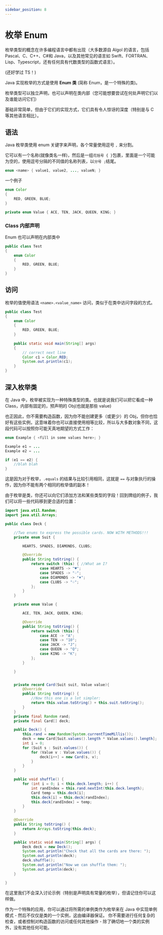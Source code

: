```yaml
---
sidebar_position: 8
---
```


# 枚举 Enum

枚举类型的概念在许多编程语言中都有出现（大多数源自 Algol 的语言，包括 Pascal、C、C++、C#和 Java，以及其他常见的语言如 Swift、FORTRAN、Lisp、Typescript，还有任何具有代数类型的函数式语言）。

(还好学过 TS！)

Java 实现枚举的方式是使用 **Enum 类** (简称 Enum，是一个特殊的类)。

枚举类型可以独立声明，也可以声明在类内部（您可能想要尝试在何处声明它们以及谁能访问它们）

基础非常简单，但由于它们的实现方式，它们具有令人惊讶的深度（特别是与 C 等其他语言相比）。

## 语法

Java 枚举类使用 enum 关键字来声明，各个常量使用逗号 `,` 来分割。

它可以有一个名称(就像类名一样)，然后是一组`花括号 { }`包裹，里面是一个可能为空的，使用逗号分隔的不同值的名称列表，以`分号 ;`结尾。

```Java
enum <name> { value1, value2, ..., valueN; }
```

一个例子

```Java
enum Color
{
    RED, GREEN, BLUE;
}

private enum Value { ACE, TEN, JACK, QUEEN, KING; }
```

### Class 内部声明

Enum 也可以声明在内部类中

```Java 
public class Test
{
    enum Color
    {
        RED, GREEN, BLUE;
    }
}
```

## 访问

枚举的值使用语法 `<name>.<value_name>` 访问，类似于在类中访问字段的方式。

```Java 
public class Test
{
    enum Color
    {
        RED, GREEN, BLUE;
    }
 
    public static void main(String[] args)
    {
        // correct next line
        Color c1 = Color.RED;
        System.out.println(c1);
    }
}
```

## 深入枚举类

在 Java 中，枚举被实现为一种特殊类型的类。也就是说我们可以把它看成一种 Class，内部有固定的，预声明的 Obj(也就是那些 value)

也正因此，你不需要构造函数，因为你不能创建更多（或更少）的 Obj，但你也恰好有这些实例，这意味着你也可以直接使用相等比较，所以与大多数对象不同，这段代码可以按照你可能天真地期望的方式工作：

```Java
enum Example { <fill in some values here>; }

Example e1 = ...
Example e2 = ...

if (e1 == e2) {
    //blah blah
}
```

这是因为对于枚举，`.equals` 的结果与比较引用相同，这就是 `==` 与对象执行的操作，因为你不能有两个相同的枚举值的副本！

由于枚举是类，你还可以向它们添加方法和某些类型的字段！回到牌组的例子，我们可以将一些代码移到更合适的位置：

```Java
import java.util.Random;
import java.util.Arrays;

public class Deck {

    //Two enums to express the possible cards. NOW WITH METHODS!!!
    private enum Suit {

        HEARTS, SPADES, DIAMONDS, CLUBS;

        @Override
        public String toString() {
            return switch (this) { //What am I?
                case HEARTS -> "♥";
                case SPADES -> "♤";
                case DIAMONDS -> "♦";
                case CLUBS -> "♧";
            };
        }
    }

    private enum Value {

        ACE, TEN, JACK, QUEEN, KING;

        @Override
        public String toString() {
            return switch (this) {
                case ACE -> "A";
                case TEN -> "10";
                case JACK -> "J";
                case QUEEN -> "Q";
                case KING -> "K";
            };
        }

    }


    private record Card(Suit suit, Value value){
        @Override
        public String toString() {
            //Now this one is a lot simpler:
            return this.value.toString() + this.suit.toString();
        }
    }
    private final Random rand;
    private final Card[] deck;

    public Deck() {
        this.rand = new Random(System.currentTimeMillis());
        deck = new Card[Suit.values().length * Value.values().length];
        int i = 0;
        for (Suit s : Suit.values()) {
            for (Value v : Value.values()) {
                deck[i++] = new Card(s, v);
            }
        }
    }

    public void shuffle() {
        for (int i = 0; i < this.deck.length; i++) {
            int randIndex = this.rand.nextInt(this.deck.length);
            Card temp = this.deck[i];
            this.deck[i] = this.deck[randIndex];
            this.deck[randIndex] = temp;
        }
    }

    @Override
    public String toString() {
        return Arrays.toString(this.deck);
    }

    public static void main(String[] args) {
        Deck deck = new Deck();
        System.out.println("Check that all the cards are there: ");
        System.out.println(deck);
        deck.shuffle();
        System.out.println("Now we can shuffle them: ");
        System.out.println(deck);
    }

}
```

在这里我们不会深入讨论示例（特别是声明具有常量的枚举），但请记住你可以这样做。

作为一个特殊的应用，你可以通过将所需的单例类作为枚举来在 Java 中实现单例模式 - 然后不仅仅是类的一个实例，这由编译器保证。 你不需要进行任何复杂的检查，或者控制对构造函数的访问或任何其他操作 - 除了确切地一个类的实例外，没有其他任何可能。
